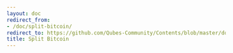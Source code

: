 ```yaml
---
layout: doc
redirect_from:
- /doc/split-bitcoin/
redirect_to: https://github.com/Qubes-Community/Contents/blob/master/docs/security/split-bitcoin.md
title: Split Bitcoin
---
```

